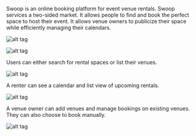 
Swoop is an online booking platform for event venue rentals. Swoop services a two-sided market. It allows people to find and book the perfect space to host their event. It allows venue owners to publicize their space while efficiently managing their calendars. 

![alt tag](https://raw.github.com/tejak/swoop-demo/master/img/1.png)

![alt tag](https://raw.github.com/tejak/swoop-demo/master/img/2.png)

Users can either search for rental spaces or list their venues.

![alt tag](https://raw.github.com/tejak/swoop-demo/master/img/3.png)

A renter can see a calendar and list view of upcoming rentals.

![alt tag](https://raw.github.com/tejak/swoop-demo/master/img/4.png)

A venue owner can add venues and manage bookings on existing venues. They can also choose to book manually. 

![alt tag](https://raw.github.com/tejak/swoop-demo/master/img/5.png)